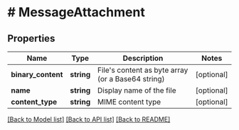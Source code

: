 # # MessageAttachment

## Properties

Name | Type | Description | Notes
------------ | ------------- | ------------- | -------------
**binary_content** | **string** | File&#39;s content as byte array (or a Base64 string) | [optional]
**name** | **string** | Display name of the file | [optional]
**content_type** | **string** | MIME content type | [optional]

[[Back to Model list]](../../README.md#models) [[Back to API list]](../../README.md#endpoints) [[Back to README]](../../README.md)
